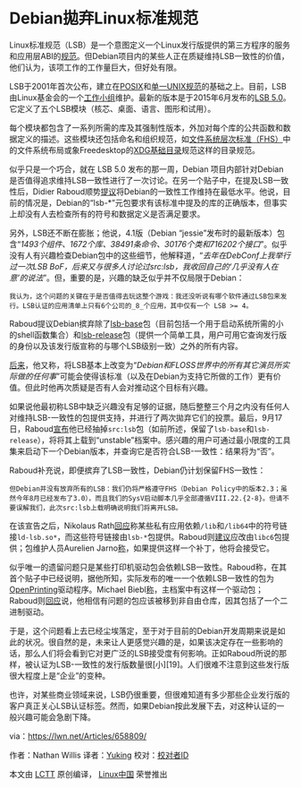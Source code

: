 Debian拋弃Linux标准规范
=======================

Linux标准规范（LSB）是一个意图定义一个Linux发行版提供的第三方程序的服务和应用层ABI的[规范][1]。但Debian项目内的某些人正在质疑维持LSB一致性的价值，他们认为，该项工作的工作量巨大，但好处有限。

LSB于2001年首次公布，建立在[POSIX][2]和[单一UNIX规范][3]的基础之上。目前，LSB由Linux基金会的一个[工作小组][4]维护。最新的版本是于2015年6月发布的[LSB 5.0][5]。它定义了五个LSB模块（核芯、桌面、语言、图形和试用）。

每个模块都包含了一系列所需的库及其强制性版本，外加对每个库的公共函数和数据定义的描述。这些模块还包括命名和组织规范，如[文件系统层次标准（FHS）][6]中的文件系统布局或象Freedesktop的[XDG基础目录][7]规范这样的目录规范。

似乎只是一个巧合，就在 LSB 5.0 发布的那一周，Debian 项目内部针对Debian是否值得追求维持LSB一致性进行了一次讨论。在另一个贴子中，在提及LSB一致性后，Didier Raboud顺势[提议][8]将Debian的一致性工作维持在最低水平。他说，目前的情况是，Debian的“lsb-*”元包要求有该标准中提及的库的正确版本，但事实上却没有人去检查所有的符号和数据定义是否满足要求。

另外，LSB还不断在膨胀；他说，4.1版（Debian “jessie”发布时的最新版本）包含“*1493个组件、1672个库、38491条命令、30176个类和716202个接口*”。似乎没有人有兴趣检查Debian包中的这些细节，他解释道，“*去年在DebConf上我举行过一次LSB BoF，后来又与很多人讨论过src:lsb，我收回自己的‘几乎没有人在意’的说法*”。但，重要的是，兴趣的缺乏似乎并不仅局限于Debian：

	我认为，这个问题的关键在于是否值得去玩这整个游戏：我还没听说有哪个软件通过LSB包来发行。LSB认证的应用清单上只有6个公司的_8_个应用，其中仅有一个 LSB >= 4。

Raboud提议Debian摈弃除了[lsb-base][9]包（目前包括一个用于启动系统所需的小的shell函数集合）和[lsb-release][10]包（提供一个简单工具，用户可用它查询发行版的身份以及该发行版宣称的与哪个LSB级别一致）之外的所有内容。

[后来][11]，他又称，将LSB基本上改变为“*Debian和FLOSS世界中的所有其它演员所实际做的任何事*”可能会使得该标准（以及在Debian为支持它所做的工作）更有价值。但此时他再次质疑是否有人会对推动这个目标有兴趣。

如果说他最初称LSB中缺乏兴趣没有足够的证据，随后整整三个月之内没有任何人对维持LSB-一致性的包提供支持，并进行了两次拋弃它们的投票。最后，9月17日，Raboud[宣布][12]他已经抽掉`src:lsb`包（如前所述，保留了`lsb-base`和`lsb-release`），将将其上载到“unstable”档案中。感兴趣的用户可通过最小限度的工具集来启动下一个Debian版本，并查询它是否符合LSB-一致性：结果将为“否”。

Raboud补充说，即便摈弃了LSB一致性，Debian仍计划保留FHS一致性：

	但Debian并没有放弃所有的LSB：我们仍将严格遵守FHS（Debian Policy中的版本2.3；虽然今年8月已经发布了3.0），而且我们的SysV启动脚本几乎全部遵循VIII.22.{2-8}。但请不要误解我们，此次src:lsb上载明确说明我们将离开LSB。

在该宣告之后，Nikolaus Rath[回应][13]称某些私有应用依赖`/lib`和`/lib64`中的符号链接`ld-lsb.so*`，而这些符号链接由`lsb-*`包提供。Raboud则[建议][14]应改由`libc6`包提供；包维护人员Aurelien Jarno[称][15]，如果提供这样一个补丁，他将会接受它。

似乎唯一的遗留问题只是某些打印机驱动包会依赖LSB一致性。Raboud称，在其首个贴子中已经说明，据他所知，实际发布的唯一一个依赖LSB一致性的包为[OpenPrinting][16]驱动程序。Michael Biebl[称][17]，主档案中有这样一个驱动包；Raboud则[回应][18]说，他相信有问题的包应该被移到非自由仓库，因其包括了一个二进制驱动。

于是，这个问题看上去已经尘埃落定，至于对于目前的Debian开发周期来说是如此的状况。很自然的是，未来让人更感觉兴趣的是，如果该决定存在一些影响的话，那么人们将会看到它对更广泛的LSB接受度有何影响。正如Raboud所说的那样，被认证为LSB-一致性的发行版数量很[小][19]。人们很难不注意到这些发行版很大程度上是“企业”的变种。

也许，对某些商业领域来说，LSB仍很重要，但很难知道有多少那些企业发行版的客户真正关心LSB认证标签。然而，如果Debian按此发展下去，对这种认证的一般兴趣可能会急剧下降。

via：https://lwn.net/Articles/658809/

作者：Nathan Willis
译者：[Yuking](https://github.com/Yuking-net)
校对：[校对者ID](https://github.com/校对者ID)

本文由 [LCTT](https://github.com/LCTT/TranslateProject) 原创编译，
[Linux中国](https://linux.cn/) 荣誉推出


[1]:http://refspecs.linuxfoundation.org/lsb.shtml
[2]:https://en.wikipedia.org/wiki/POSIX
[3]:https://en.wikipedia.org/wiki/Single_UNIX_Specification
[4]:http://www.linuxfoundation.org/collaborate/workgroups/lsb
[5]:http://www.linuxfoundation.org/collaborate/workgroups/lsb/lsb-50
[6]:http://www.linuxfoundation.org/collaborate/workgroups/lsb/fhs
[7]:http://standards.freedesktop.org/basedir-spec/basedir-spec-0.6.html
[8]:https://lwn.net/Articles/658838/
[9]:https://packages.debian.org/sid/lsb-base
[10]:https://packages.debian.org/sid/lsb-release
[11]:https://lwn.net/Articles/658842/
[12]:/Articles/658843/
[13]:/Articles/658846/
[14]:/Articles/658847/
[15]:/Articles/658848/
[16]:http://www.linuxfoundation.org/collaborate/workgroups/openprinting/
[17]:/Articles/658844/
[18]:/Articles/658845/


